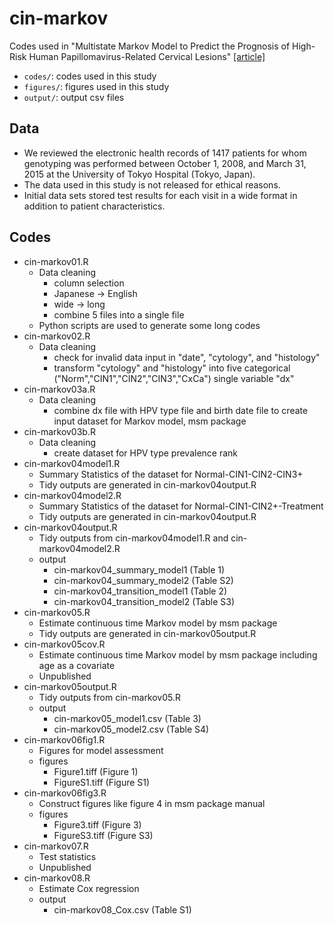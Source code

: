 # cin-markov
Codes used in "Multistate Markov Model to Predict the Prognosis of High-Risk Human Papillomavirus-Related Cervical Lesions" [[article]](https://www.mdpi.com/2072-6694/12/2/270)

- `codes/`: codes used in this study
- `figures/`: figures used in this study
- `output/`: output csv files

## Data

- We reviewed the electronic health records of 1417 patients for whom genotyping was performed between October 1, 2008, and March 31, 2015 at the University of Tokyo Hospital (Tokyo, Japan).
- The data used in this study is not released for ethical reasons.
- Initial data sets stored test results for each visit in a wide format in addition to patient characteristics.

## Codes

- cin-markov01.R
	- Data cleaning
		- column selection
		- Japanese -> English
		- wide -> long
		- combine 5 files into a single file
	- Python scripts are used to generate some long codes
- cin-markov02.R
	- Data cleaning
		- check for invalid data input in "date", "cytology", and "histology"
		- transform "cytology" and "histology" into five categorical ("Norm","CIN1","CIN2","CIN3","CxCa") single variable "dx"
- cin-markov03a.R
	- Data cleaning
		- combine dx file with HPV type file and birth date file to create input dataset for Markov model, msm package
- cin-markov03b.R
	- Data cleaning
		- create dataset for HPV type prevalence rank
- cin-markov04model1.R
	- Summary Statistics of the dataset for Normal-CIN1-CIN2-CIN3+
	- Tidy outputs are generated in cin-markov04output.R
- cin-markov04model2.R
	- Summary Statistics of the dataset for Normal-CIN1-CIN2+-Treatment
	- Tidy outputs are generated in cin-markov04output.R
- cin-markov04output.R
	- Tidy outputs from cin-markov04model1.R and cin-markov04model2.R
	- output
		- cin-markov04_summary_model1 (Table 1)
		- cin-markov04_summary_model2 (Table S2)
		- cin-markov04_transition_model1 (Table 2)
		- cin-markov04_transition_model2 (Table S3)
- cin-markov05.R
	- Estimate continuous time Markov model by msm package
	- Tidy outputs are generated in cin-markov05output.R
- cin-markov05cov.R
	- Estimate continuous time Markov model by msm package including age as a covariate
	- Unpublished
- cin-markov05output.R
	- Tidy outputs from cin-markov05.R
	- output
		- cin-markov05_model1.csv (Table 3)
		- cin-markov05_model2.csv (Table S4)
- cin-markov06fig1.R
	- Figures for model assessment
	- figures
		- Figure1.tiff (Figure 1)
		- FigureS1.tiff (Figure S1)
- cin-markov06fig3.R
	- Construct figures like figure 4 in msm package manual
	- figures
		- Figure3.tiff (Figure 3)
		- FigureS3.tiff (Figure S3)
- cin-markov07.R
	- Test statistics
	- Unpublished
- cin-markov08.R
	- Estimate Cox regression
	- output
		- cin-markov08_Cox.csv (Table S1)